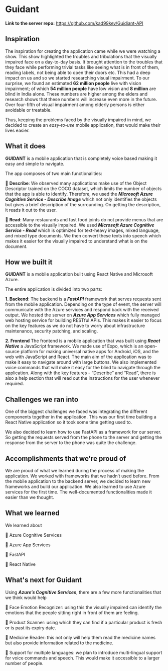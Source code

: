 # Guidant

**Link to the server repo:** https://github.com/kad99kev/Guidiant-API

## Inspiration

The inspiration for creating the application came while we were watching a show. This show highlighted the troubles and tribulations that the visually impaired face on a day-to-day basis. It brought attention to the troubles that they face while performing trivial tasks like seeing what is in front of them, reading labels, not being able to open their doors etc. This had a deep impact on us and so we started researching visual impairment. To our surprise, we found an estimated **62 million people** live with vision impairment; of which **54 million people** have low vision and **8 million** are blind in India alone. These numbers are higher among the elders and research shows that these numbers will increase even more in the future. Over four-fifth of visual impairment among elderly persons is either avoidable or treatable.

Thus, keeping the problems faced by the visually impaired in mind, we decided to create an _easy-to-use_ mobile application, that would make their lives easier.
  

## What it does

**GUIDANT** is a mobile application that is completely voice based making it easy and simple to navigate.

The app composes of two main functionalities:

🔹  **Describe**: We observed many applications make use of the Object Descriptor trained on the COCO dataset, which limits the number of objects that the app is able to identify. Therefore, we used the **_Microsoft Azure Cognitive Service - Describe Image_** which not only identifies the objects but gives a brief description of the surrounding. On getting the description, it reads it out to the user.

🔹  **Read**: Many restaurants and fast food joints do not provide menus that are accessible to the visually impaired. We used **_Microsoft Azure Cognitive Service - Read_** which is optimized for text-heavy images, mixed language, and mixed type documents. We then convert these texts into speech which makes it easier for the visually impaired to understand what is on the document.

## How we built it

**GUIDANT** is a mobile application built using React Native and Microsoft Azure.

The entire application is divided into two parts:

**1. Backend**:
The backend is a **_FastAPI_** framework that serves requests sent from the mobile application. Depending on the type of event, the server will communicate with the Azure services and respond back with the received output. We hosted the server on **_Azure App Services_** which fully managed web hosting service for building RESTful APIs. This makes it easier to focus on the key features as we do not have to worry about infrastructure maintenance, security patching, and scaling.

**2. Frontend**
The frontend is a mobile application that was built using **_React Native_** a JavaScript framework. We made use of Expo, which is an open-source platform for making universal native apps for Android, iOS, and the web with JavaScript and React. The main aim of the application was to make it easy to navigate around with large buttons. We also implemented voice commands that will make it easy for the blind to navigate through the application. Along with the key features - “Describe” and “Read”, there is also a help section that will read out the instructions for the user whenever required.


## Challenges we ran into

One of the biggest challenges we faced was integrating the different components together in the application. This was our first time building a React Native application so it took some time getting used to.

We also decided to learn how to use FastAPI as a framework for our server. So getting the requests served from the phone to the server and getting the response from the server to the phone was quite the challenge.

## Accomplishments that we're proud of

We are proud of what we learned during the process of making the application. We worked with frameworks that we hadn’t used before. From the mobile application to the backend server, we decided to learn new frameworks and build our application. We also learned to use Azure services for the first time. The well-documented functionalities made it easier than we thought.

  
## What we learned

We learned about

🔹  Azure Cognitive Services

🔹  Azure App Services

🔹  FastAPI

🔹  React Native

## What's next for Guidant
Using **_Azure’s Cognitive Services_**, there are a few more functionalities that we think would help

🔹 Face Emotion Recognizer: using this the visually impaired can identify the emotions that the people sitting right in front of them are feeling.

🔹 Product Scanner: using which they can find if a particular product is fresh or is past its expiry date.

🔹 Medicine Reader: this not only will help them read the medicine names but also provide information related to the medicine.

🔹 Support for multiple languages: we plan to introduce multi-lingual support for voice commands and speech. This would make it accessible to a larger number of people.



